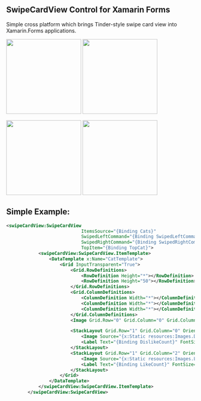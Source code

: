## SwipeCardView Control for Xamarin Forms

Simple cross platform which brings Tinder-style swipe card view into Xamarin.Forms applications.


<img alt="" src="http://i66.tinypic.com/2nh2lp4.png" width="200px"/>&nbsp;<img alt="" src="http://i68.tinypic.com/2h5psw9.png"  width="200px" />

<img alt="" src="http://i65.tinypic.com/2e4g1vn.png" width="200px" />&nbsp;<img alt="" src="http://i68.tinypic.com/ngbtdu.png"  width="200px" />

## Simple Example:

```XML
<swipeCardView:SwipeCardView
                            ItemsSource="{Binding Cats}"
                            SwipedLeftCommand="{Binding SwipedLeftCommand}"
                            SwipedRightCommand="{Binding SwipedRightCommand}"
                            TopItem="{Binding TopCat}">
            <swipeCardView:SwipeCardView.ItemTemplate>
                <DataTemplate x:Name="CatTemplate">
                    <Grid InputTransparent="True">
                        <Grid.RowDefinitions>
                            <RowDefinition Height="*"></RowDefinition>
                            <RowDefinition Height="50"></RowDefinition>
                        </Grid.RowDefinitions>
                        <Grid.ColumnDefinitions>
                            <ColumnDefinition Width="*"></ColumnDefinition>
                            <ColumnDefinition Width="*"></ColumnDefinition>
                            <ColumnDefinition Width="*"></ColumnDefinition>
                        </Grid.ColumnDefinitions>
                        <Image Grid.Row="0" Grid.Column="0" Grid.ColumnSpan="3" Source="{Binding ImageSource}" Aspect="AspectFill" VerticalOptions="FillAndExpand" HorizontalOptions="FillAndExpand"></Image>

                        <StackLayout Grid.Row="1" Grid.Column="0" Orientation="Horizontal" Spacing="10" HorizontalOptions="Center">
                            <Image Source="{x:Static resources:Images.Dislike}" WidthRequest="32" HeightRequest="32" VerticalOptions="Center"></Image>
                            <Label Text="{Binding DislikeCount}" FontSize="20" VerticalOptions="Center"></Label>
                        </StackLayout>
                        <StackLayout Grid.Row="1" Grid.Column="2" Orientation="Horizontal" Spacing="10" HorizontalOptions="Center">
                            <Image Source="{x:Static resources:Images.Like}" WidthRequest="32" HeightRequest="32" VerticalOptions="Center"></Image>
                            <Label Text="{Binding LikeCount}" FontSize="20" VerticalOptions="Center"></Label>
                        </StackLayout>
                    </Grid>
                </DataTemplate>
            </swipeCardView:SwipeCardView.ItemTemplate>
        </swipeCardView:SwipeCardView>
```
